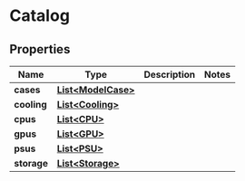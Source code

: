 
# Catalog

## Properties
Name | Type | Description | Notes
------------ | ------------- | ------------- | -------------
**cases** | [**List&lt;ModelCase&gt;**](ModelCase.md) |  | 
**cooling** | [**List&lt;Cooling&gt;**](Cooling.md) |  | 
**cpus** | [**List&lt;CPU&gt;**](CPU.md) |  | 
**gpus** | [**List&lt;GPU&gt;**](GPU.md) |  | 
**psus** | [**List&lt;PSU&gt;**](PSU.md) |  | 
**storage** | [**List&lt;Storage&gt;**](Storage.md) |  | 



